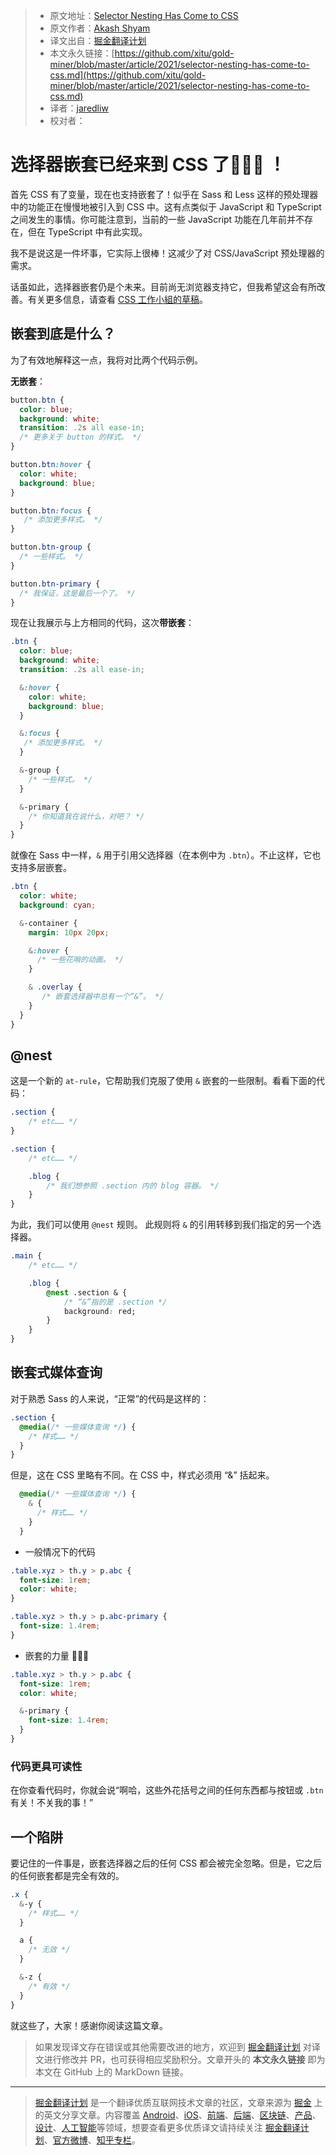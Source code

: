 > * 原文地址：[Selector Nesting Has Come to CSS](https://dev.to/akashshyam/selector-nesting-has-come-to-css-532i)
> * 原文作者：[Akash Shyam](https://dev.to/akashshyam)
> * 译文出自：[掘金翻译计划](https://github.com/xitu/gold-miner)
> * 本文永久链接：[https://github.com/xitu/gold-miner/blob/master/article/2021/selector-nesting-has-come-to-css.md](https://github.com/xitu/gold-miner/blob/master/article/2021/selector-nesting-has-come-to-css.md)
> * 译者：[jaredliw](https://github.com/jaredliw)
> * 校对者：

# 选择器嵌套已经来到 CSS 了🤯🤯🤯 ！

首先 CSS 有了变量，现在也支持嵌套了！似乎在 Sass 和 Less 这样的预处理器中的功能正在慢慢地被引入到 CSS 中。这有点类似于 JavaScript 和 TypeScript 之间发生的事情。你可能注意到，当前的一些 JavaScript 功能在几年前并不存在，但在 TypeScript 中有此实现。

我不是说这是一件坏事，它实际上很棒！这减少了对 CSS/JavaScript 预处理器的需求。

话虽如此，选择器嵌套仍是个未来。目前尚无浏览器支持它，但我希望这会有所改善。有关更多信息，请查看 [CSS 工作小組的草稿](https://drafts.csswg.org/css-nesting-1/)。

## 嵌套到底是什么？

为了有效地解释这一点，我将对比两个代码示例。

**无嵌套**：

```css
button.btn {
  color: blue;
  background: white;
  transition: .2s all ease-in;
  /* 更多关于 button 的样式。 */
}

button.btn:hover {
  color: white;
  background: blue;
}

button.btn:focus {
   /* 添加更多样式。 */
}

button.btn-group {
  /* 一些样式。 */ 
}

button.btn-primary {
  /* 我保证，这是最后一个了。 */ 
}
```

现在让我展示与上方相同的代码，这次**带嵌套**：

```css
.btn {
  color: blue;
  background: white;
  transition: .2s all ease-in;

  &:hover {
    color: white;
    background: blue;
  }

  &:focus {
   /* 添加更多样式。 */
  }

  &-group {
    /* 一些样式。 */ 
  }

  &-primary {
    /* 你知道我在说什么，对吧？ */ 
  }
}
```

就像在 Sass 中一样，`&` 用于引用父选择器（在本例中为 `.btn`）。不止这样，它也支持多层嵌套。

```css
.btn {
  color: white;
  background: cyan;

  &-container {
    margin: 10px 20px;

    &:hover {
      /* 一些花哨的动画。 */ 
    }

    & .overlay {
       /* 嵌套选择器中总有一个“&”。 */
    }
  }
}
```

## @nest

这是一个新的 `at-rule`，它帮助我们克服了使用 `&` 嵌套的一些限制。看看下面的代码：

```css
.section {
    /* etc…… */
}

.section {
    /* etc…… */

    .blog {
        /* 我们想参照 .section 内的 blog 容器。 */
    }
}
```

为此，我们可以使用 `@nest` 规则。 此规则将 `&` 的引用转移到我们指定的另一个选择器。

```css
.main {
    /* etc…… */

    .blog {
        @nest .section & {
            /* “&”指的是 .section */
            background: red;
        }
    }
}
```

## 嵌套式媒体查询

对于熟悉 Sass 的人来说，“正常”的代码是这样的：

```css
.section {
  @media(/* 一些媒体查询 */) {
    /* 样式…… */
  }
}
```

但是，这在 CSS 里略有不同。在 CSS 中，样式必须用 “&” 括起来。

```css
  @media(/* 一些媒体查询 */) {
    & {
      /* 样式…… */
    }
  }
```

* 一般情况下的代码

```css
.table.xyz > th.y > p.abc {
  font-size: 1rem;
  color: white;
}

.table.xyz > th.y > p.abc-primary {
  font-size: 1.4rem;
}
```

* 嵌套的力量 💪💪💪

```css
.table.xyz > th.y > p.abc {
  font-size: 1rem;
  color: white;

  &-primary {
    font-size: 1.4rem;
  }
}
```

### 代码更具可读性

在你查看代码时，你就会说“啊哈，这些外花括号之间的任何东西都与按钮或 `.btn` 有关！不关我的事！”

## 一个陷阱

要记住的一件事是，嵌套选择器之后的任何 CSS 都会被完全忽略。但是，它之后的任何嵌套都是完全有效的。

```css
.x {
  &-y {
    /* 样式…… */
  }

  a {
    /* 无效 */
  }

  &-z {
    /* 有效 */
  }
}
```

就这些了，大家！感谢你阅读这篇文章。

> 如果发现译文存在错误或其他需要改进的地方，欢迎到 [掘金翻译计划](https://github.com/xitu/gold-miner) 对译文进行修改并 PR，也可获得相应奖励积分。文章开头的 **本文永久链接** 即为本文在 GitHub 上的 MarkDown 链接。

---

> [掘金翻译计划](https://github.com/xitu/gold-miner) 是一个翻译优质互联网技术文章的社区，文章来源为 [掘金](https://juejin.im) 上的英文分享文章。内容覆盖 [Android](https://github.com/xitu/gold-miner#android)、[iOS](https://github.com/xitu/gold-miner#ios)、[前端](https://github.com/xitu/gold-miner#前端)、[后端](https://github.com/xitu/gold-miner#后端)、[区块链](https://github.com/xitu/gold-miner#区块链)、[产品](https://github.com/xitu/gold-miner#产品)、[设计](https://github.com/xitu/gold-miner#设计)、[人工智能](https://github.com/xitu/gold-miner#人工智能)等领域，想要查看更多优质译文请持续关注 [掘金翻译计划](https://github.com/xitu/gold-miner)、[官方微博](http://weibo.com/juejinfanyi)、[知乎专栏](https://zhuanlan.zhihu.com/juejinfanyi)。
